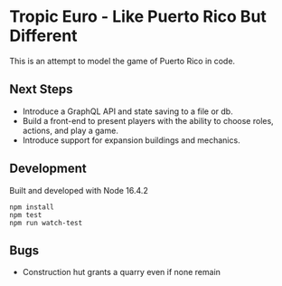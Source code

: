 # Tropic Euro - Like Puerto Rico But Different

This is an attempt to model the game of Puerto Rico in code.

## Next Steps

* Introduce a GraphQL API and state saving to a file or db.
* Build a front-end to present players with the ability to choose roles, actions, and play a game.
* Introduce support for expansion buildings and mechanics.

## Development

Built and developed with Node 16.4.2

```
npm install
npm test
npm run watch-test
```

## Bugs

* Construction hut grants a quarry even if none remain
